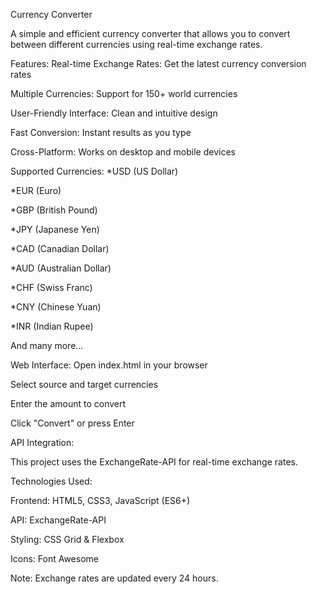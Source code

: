Currency Converter

A simple and efficient currency converter that allows you to convert between different currencies using real-time exchange rates.


Features:
Real-time Exchange Rates: Get the latest currency conversion rates

Multiple Currencies: Support for 150+ world currencies

User-Friendly Interface: Clean and intuitive design

Fast Conversion: Instant results as you type

Cross-Platform: Works on desktop and mobile devices


Supported Currencies:
*USD (US Dollar)

*EUR (Euro)

*GBP (British Pound)

*JPY (Japanese Yen)

*CAD (Canadian Dollar)

*AUD (Australian Dollar)

*CHF (Swiss Franc)

*CNY (Chinese Yuan)

*INR (Indian Rupee)

And many more...


Web Interface:
Open index.html in your browser

Select source and target currencies

Enter the amount to convert

Click "Convert" or press Enter


API Integration:

This project uses the ExchangeRate-API for real-time exchange rates.


Technologies Used:

Frontend: HTML5, CSS3, JavaScript (ES6+)

API: ExchangeRate-API

Styling: CSS Grid & Flexbox

Icons: Font Awesome


Note: Exchange rates are updated every 24 hours.
